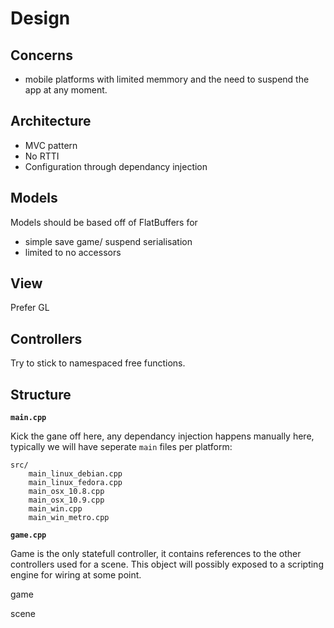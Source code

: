 # Design

## Concerns

* mobile platforms with limited memmory and the need to suspend the app at any moment.

## Architecture

* MVC pattern 
* No RTTI
* Configuration through dependancy injection

## Models

Models should be based off of FlatBuffers for 
* simple save game/ suspend serialisation
* limited to no accessors

## View

Prefer GL

## Controllers

Try to stick to namespaced free functions.

## Structure

**`main.cpp`**

Kick the gane off here, any dependancy injection happens manually here, typically we will have seperate `main` files per platform:
    
    src/
        main_linux_debian.cpp
        main_linux_fedora.cpp
        main_osx_10.8.cpp
        main_osx_10.9.cpp
        main_win.cpp
        main_win_metro.cpp

**`game.cpp`**

Game is the only statefull controller, it contains references to the other controllers used for a scene. This object will possibly exposed to a scripting engine for wiring at some point.


game

scene
